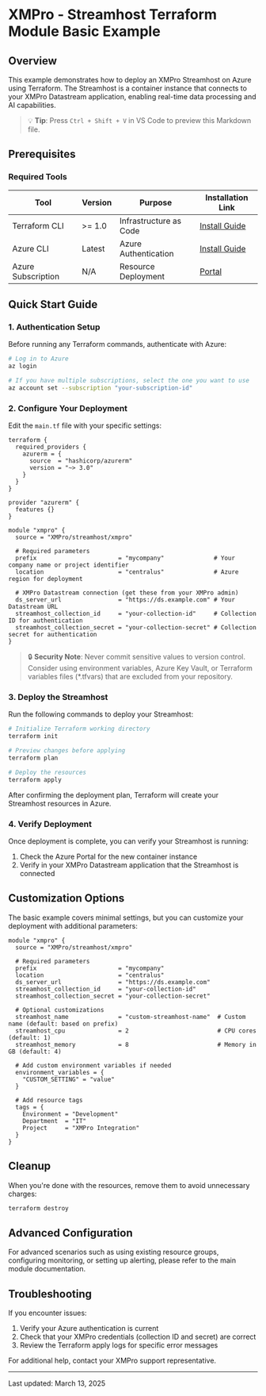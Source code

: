 # XMPro - Streamhost Terraform Module Basic Example

## Overview
This example demonstrates how to deploy an XMPro Streamhost on Azure using Terraform. The Streamhost is a container instance that connects to your XMPro Datastream application, enabling real-time data processing and AI capabilities.

> 💡 **Tip**: Press `Ctrl + Shift + V` in VS Code to preview this Markdown file.

## Prerequisites

### Required Tools

| Tool              | Version | Purpose                | Installation Link                                                                                    |
|-------------------|---------|------------------------|-----------------------------------------------------------------------------------------------------|
| Terraform CLI     | >= 1.0  | Infrastructure as Code | [Install Guide](https://developer.hashicorp.com/terraform/tutorials/aws-get-started/install-cli)     |
| Azure CLI         | Latest  | Azure Authentication   | [Install Guide](https://learn.microsoft.com/en-us/cli/azure/install-azure-cli)                       |
| Azure Subscription| N/A     | Resource Deployment    | [Portal](https://portal.azure.com/)                                                                  |

## Quick Start Guide

### 1. Authentication Setup

Before running any Terraform commands, authenticate with Azure:

```bash
# Log in to Azure
az login

# If you have multiple subscriptions, select the one you want to use
az account set --subscription "your-subscription-id"
```

### 2. Configure Your Deployment

Edit the `main.tf` file with your specific settings:

```hcl
terraform {
  required_providers {
    azurerm = {
      source  = "hashicorp/azurerm"
      version = "~> 3.0"
    }
  }
}

provider "azurerm" {
  features {}
}

module "xmpro" {
  source = "XMPro/streamhost/xmpro"
  
  # Required parameters
  prefix                       = "mycompany"              # Your company name or project identifier
  location                     = "centralus"              # Azure region for deployment
  
  # XMPro Datastream connection (get these from your XMPro admin)
  ds_server_url                = "https://ds.example.com" # Your Datastream URL
  streamhost_collection_id     = "your-collection-id"     # Collection ID for authentication
  streamhost_collection_secret = "your-collection-secret" # Collection secret for authentication
}
```

> 🔒 **Security Note**: Never commit sensitive values to version control. Consider using environment variables, Azure Key Vault, or Terraform variables files (*.tfvars) that are excluded from your repository.

### 3. Deploy the Streamhost

Run the following commands to deploy your Streamhost:

```bash
# Initialize Terraform working directory
terraform init

# Preview changes before applying
terraform plan

# Deploy the resources
terraform apply
```

After confirming the deployment plan, Terraform will create your Streamhost resources in Azure.

### 4. Verify Deployment

Once deployment is complete, you can verify your Streamhost is running:

1. Check the Azure Portal for the new container instance
2. Verify in your XMPro Datastream application that the Streamhost is connected

## Customization Options

The basic example covers minimal settings, but you can customize your deployment with additional parameters:

```hcl
module "xmpro" {
  source = "XMPro/streamhost/xmpro"
  
  # Required parameters
  prefix                       = "mycompany"
  location                     = "centralus"
  ds_server_url                = "https://ds.example.com"
  streamhost_collection_id     = "your-collection-id"
  streamhost_collection_secret = "your-collection-secret"
  
  # Optional customizations
  streamhost_name              = "custom-streamhost-name"  # Custom name (default: based on prefix)
  streamhost_cpu               = 2                         # CPU cores (default: 1)
  streamhost_memory            = 8                         # Memory in GB (default: 4)
  
  # Add custom environment variables if needed
  environment_variables = {
    "CUSTOM_SETTING" = "value"
  }
  
  # Add resource tags
  tags = {
    Environment = "Development"
    Department  = "IT"
    Project     = "XMPro Integration"
  }
}
```

## Cleanup

When you're done with the resources, remove them to avoid unnecessary charges:

```bash
terraform destroy
```

## Advanced Configuration

For advanced scenarios such as using existing resource groups, configuring monitoring, or setting up alerting, please refer to the main module documentation.

## Troubleshooting

If you encounter issues:

1. Verify your Azure authentication is current
2. Check that your XMPro credentials (collection ID and secret) are correct
3. Review the Terraform apply logs for specific error messages

For additional help, contact your XMPro support representative.

---

Last updated: March 13, 2025